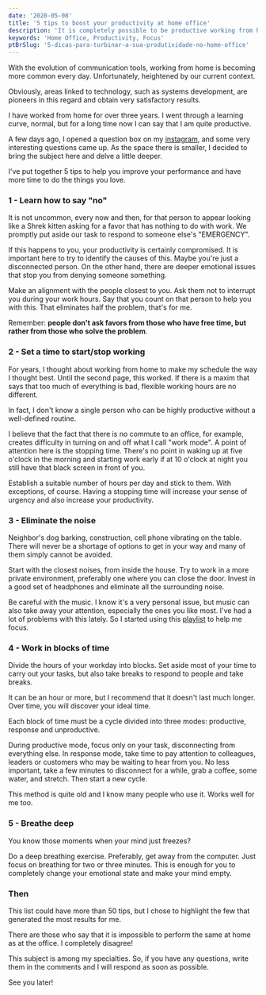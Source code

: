 ```yaml
---
date: '2020-05-08'
title: '5 tips to boost your productivity at home office'
description: 'It is completely possible to be productive working from home, you just need to give it the right amount of attention.'
keywords: 'Home Office, Productivity, Focus'
ptBrSlug: '5-dicas-para-turbinar-a-sua-produtividade-no-home-office'
---
```


With the evolution of communication tools, working from home is becoming more common every day. Unfortunately,
heightened by our current context.

Obviously, areas linked to technology, such as systems development, are pioneers in this regard and obtain very
satisfactory results.

I have worked from home for over three years. I went through a learning curve, normal, but for a long time now I can say
that I am quite productive.

A few days ago, I opened a question box on my [instagram](https://instagram.com/thiagoalves.dev), and some very
interesting questions came up. As the space there is smaller, I decided to bring the subject here and delve a little
deeper.

I've put together 5 tips to help you improve your performance and have more time to do the things you love.

### 1 - Learn how to say "no"

It is not uncommon, every now and then, for that person to appear looking like a Shrek kitten asking for a favor that
has nothing to do with work. We promptly put aside our task to respond to someone else's "EMERGENCY".

If this happens to you, your productivity is certainly compromised. It is important here to try to identify the causes
of this. Maybe you're just a disconnected person. On the other hand, there are deeper emotional issues that stop you
from denying someone something.

Make an alignment with the people closest to you. Ask them not to interrupt you during your work hours. Say that you
count on that person to help you with this. That eliminates half the problem, that's for me.

Remember: **people don't ask favors from those who have free time, but rather from those who solve the problem**.

### 2 - Set a time to start/stop working

For years, I thought about working from home to make my schedule the way I thought best. Until the second page, this
worked. If there is a maxim that says that too much of everything is bad, flexible working hours are no different.

In fact, I don't know a single person who can be highly productive without a well-defined routine.

I believe that the fact that there is no commute to an office, for example, creates difficulty in turning on and off
what I call "work mode". A point of attention here is the stopping time. There's no point in waking up at five o'clock
in the morning and starting work early if at 10 o'clock at night you still have that black screen in front of you.

Establish a suitable number of hours per day and stick to them. With exceptions, of course. Having a stopping time will
increase your sense of urgency and also increase your productivity.

### 3 - Eliminate the noise

Neighbor's dog barking, construction, cell phone vibrating on the table. There will never be a shortage of options to
get in your way and many of them simply cannot be avoided.

Start with the closest noises, from inside the house. Try to work in a more private environment, preferably one where
you can close the door. Invest in a good set of headphones and eliminate all the surrounding noise.

Be careful with the music. I know it's a very personal issue, but music can also take away your attention, especially
the ones you like most. I've had a lot of problems with this lately. So I started using
this [playlist](https://www.youtube.com/playlist?list=PLZiGJIkRM7M0GSufh7RGTYZrFjGm2Un3X) to help me focus.

### 4 - Work in blocks of time

Divide the hours of your workday into blocks. Set aside most of your time to carry out your tasks, but also take breaks
to respond to people and take breaks.

It can be an hour or more, but I recommend that it doesn't last much longer. Over time, you will discover your ideal
time.

Each block of time must be a cycle divided into three modes: productive, response and unproductive.

During productive mode, focus only on your task, disconnecting from everything else. In response mode, take time to pay
attention to colleagues, leaders or customers who may be waiting to hear from you. No less important, take a few minutes
to disconnect for a while, grab a coffee, some water, and stretch. Then start a new cycle.

This method is quite old and I know many people who use it. Works well for me too.

### 5 - Breathe deep

You know those moments when your mind just freezes?

Do a deep breathing exercise. Preferably, get away from the computer. Just focus on breathing for two or three minutes.
This is enough for you to completely change your emotional state and make your mind empty.

### Then

This list could have more than 50 tips, but I chose to highlight the few that generated the most results for me.

There are those who say that it is impossible to perform the same at home as at the office. I completely disagree!

This subject is among my specialties. So, if you have any questions, write them in the comments and I will respond as
soon as possible.

See you later!
